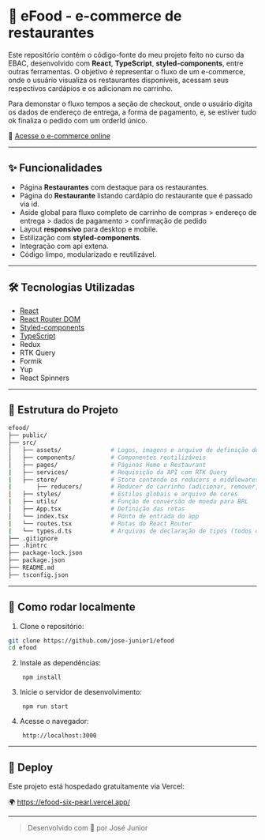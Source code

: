 # 🛒 eFood - e-commerce de restaurantes

Este repositório contém o código-fonte do meu projeto feito no curso da EBAC, desenvolvido com **React**, **TypeScript**, **styled-components**, entre outras ferramentas. O objetivo é representar o fluxo de um e-commerce, onde o usuário visualiza os restaurantes disponíveis, acessam seus respectivos cardápios e os adicionam no carrinho.

Para demonstar o fluxo tempos a seção de checkout, onde o usuário digita os dados de endereço de entrega, a forma de pagamento, e, se estiver tudo ok finaliza o pedido com um orderId único.

🔗 [Acesse o e-commerce online](https://efood-six-pearl.vercel.app/)

---

## ✨ Funcionalidades

- Página **Restaurantes** com destaque para os restaurantes.
- Página do **Restaurante** listando cardápio do restaurante que é passado via id.
- Aside global para fluxo completo de carrinho de compras > endereço de entrega > dados de pagamento > confirmação de pedido
- Layout **responsivo** para desktop e mobile.
- Estilização com **styled-components**.
- Integração com api extena.
- Código limpo, modularizado e reutilizável.

---

## 🛠️ Tecnologias Utilizadas

- [React](https://reactjs.org/)
- [React Router DOM](https://reactrouter.com/)
- [Styled-components](https://styled-components.com/)
- [TypeScript](https://www.typescriptlang.org/docs/)
- Redux
- RTK Query
- Formik
- Yup
- React Spinners

---

## 📁 Estrutura do Projeto

```bash
efood/
├── public/
├── src/
│   ├── assets/              # Logos, imagens e arquivo de definição de tipos de imagem
│   ├── components/          # Componentes reutilizáveis
│   ├── pages/               # Páginas Home e Restaurant
|   ├── services/            # Requisição da API com RTK Query
|   ├── store/               # Store contendo os reducers e middlewares
|       ├── reducers/        # Reducer do carrinho (adicionar, remover, abrir aside, avançar etapas, limpar fluxo)
│   ├── styles/              # Estilos globais e arquivo de cores
|   ├── utils/               # Função de conversão de moeda para BRL
│   ├── App.tsx              # Definição das rotas
│   └── index.tsx            # Ponto de entrada do app
|   └── routes.tsx           # Rotas do React Router
|   └── types.d.ts           # Arquivos de declaração de tipos (todos os tipos utilizados no projeto estão aqui)
├── .gitignore
├── .hintrc
├── package-lock.json
├── package.json
├── README.md
├── tsconfig.json
```

---

## 📌 Como rodar localmente

1. Clone o repositório:

```bash
git clone https://github.com/jose-junior1/efood
cd efood
```
2. Instale as dependências:

```
    npm install
```

3. Inicie o servidor de desenvolvimento:

```
    npm run start
```

4. Acesse o navegador:

```
    http://localhost:3000
```

---



## 🚀 Deploy
Este projeto está hospedado gratuitamente via Vercel:

🌍 https://efood-six-pearl.vercel.app/

---

> Desenvolvido com 💙 por José Junior
